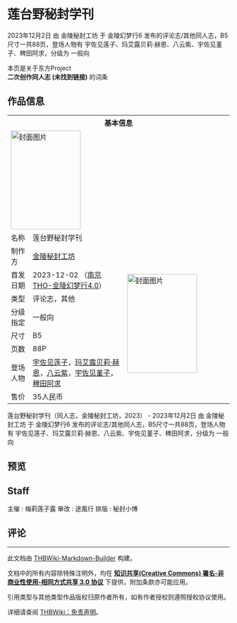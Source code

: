 # 莲台野秘封学刊

<!-- source html: G:\repos\THBWiki-Markdown-Builder\THBWikiMarkdown\Temp\main\3\39\ns0%3A%E8%8E%B2%E5%8F%B0%E9%87%8E%E7%A7%98%E5%B0%81%E5%AD%A6%E5%88%8A.html -->

2023年12月2日 由 金陵秘封工坊 于 金陵幻梦行6 发布的评论志/其他同人志，B5尺寸一共88页，登场人物有 宇佐见莲子、玛艾露贝莉·赫恩、八云紫、宇佐见堇子、稗田阿求，分级为 一般向

本页是关于东方Project  
 **二次创作同人志 (未找到链接)** 的词条
## 作品信息

<table><tbody><tr><th colspan="3">基本信息</th></tr><tr><td class="cover-artwork-mobile" colspan="2"><a href="./文件-莲台野秘封学刊封面.png.md" class="image" title="封面图片"><img alt="封面图片" src="https://upload.thwiki.cc/thumb/2/2b/%E8%8E%B2%E5%8F%B0%E9%87%8E%E7%A7%98%E5%B0%81%E5%AD%A6%E5%88%8A%E5%B0%81%E9%9D%A2.png/158px-%E8%8E%B2%E5%8F%B0%E9%87%8E%E7%A7%98%E5%B0%81%E5%AD%A6%E5%88%8A%E5%B0%81%E9%9D%A2.png" decoding="async" loading="lazy" width="158" height="224" srcset="https://upload.thwiki.cc/thumb/2/2b/%E8%8E%B2%E5%8F%B0%E9%87%8E%E7%A7%98%E5%B0%81%E5%AD%A6%E5%88%8A%E5%B0%81%E9%9D%A2.png/238px-%E8%8E%B2%E5%8F%B0%E9%87%8E%E7%A7%98%E5%B0%81%E5%AD%A6%E5%88%8A%E5%B0%81%E9%9D%A2.png 1.5x, https://upload.thwiki.cc/thumb/2/2b/%E8%8E%B2%E5%8F%B0%E9%87%8E%E7%A7%98%E5%B0%81%E5%AD%A6%E5%88%8A%E5%B0%81%E9%9D%A2.png/317px-%E8%8E%B2%E5%8F%B0%E9%87%8E%E7%A7%98%E5%B0%81%E5%AD%A6%E5%88%8A%E5%B0%81%E9%9D%A2.png 2x" data-file-width="3439" data-file-height="4857"></a></td>
</tr><tr><td class="label">名称</td><td colspan="2"> 莲台野秘封学刊 </td></tr><tr><td class="label">制作方</td><td><a href="./金陵秘封工坊.md" title="金陵秘封工坊">金陵秘封工坊</a></td><td class="cover-artwork" rowspan="8" style="min-width:224px;"><a href="./文件-莲台野秘封学刊封面.png.md" class="image" title="封面图片"><img alt="封面图片" src="https://upload.thwiki.cc/thumb/2/2b/%E8%8E%B2%E5%8F%B0%E9%87%8E%E7%A7%98%E5%B0%81%E5%AD%A6%E5%88%8A%E5%B0%81%E9%9D%A2.png/158px-%E8%8E%B2%E5%8F%B0%E9%87%8E%E7%A7%98%E5%B0%81%E5%AD%A6%E5%88%8A%E5%B0%81%E9%9D%A2.png" decoding="async" loading="lazy" width="158" height="224" srcset="https://upload.thwiki.cc/thumb/2/2b/%E8%8E%B2%E5%8F%B0%E9%87%8E%E7%A7%98%E5%B0%81%E5%AD%A6%E5%88%8A%E5%B0%81%E9%9D%A2.png/238px-%E8%8E%B2%E5%8F%B0%E9%87%8E%E7%A7%98%E5%B0%81%E5%AD%A6%E5%88%8A%E5%B0%81%E9%9D%A2.png 1.5x, https://upload.thwiki.cc/thumb/2/2b/%E8%8E%B2%E5%8F%B0%E9%87%8E%E7%A7%98%E5%B0%81%E5%AD%A6%E5%88%8A%E5%B0%81%E9%9D%A2.png/317px-%E8%8E%B2%E5%8F%B0%E9%87%8E%E7%A7%98%E5%B0%81%E5%AD%A6%E5%88%8A%E5%B0%81%E9%9D%A2.png 2x" data-file-width="3439" data-file-height="4857"></a></td>
</tr><tr><td class="label">首发日期</td><td>2023-12-02&#160;（<a href="/展会作品列表?e=%E9%87%91%E9%99%B5%E5%B9%BB%E6%A2%A6%E8%A1%8C%236">南京THO-金陵幻梦行4.0</a>）</td></tr><tr><td class="label">类型</td><td>评论志，其他</td></tr><tr><td class="label">分级指定</td><td>一般向</td></tr><tr><td class="label">尺寸</td><td>B5</td></tr><tr><td class="label">页数</td><td>88P</td></tr><tr><td class="label">登场人物</td><td><a href="./宇佐见莲子.md" title="宇佐见莲子">宇佐见莲子</a>，<a href="./玛艾露贝莉·赫恩.md" title="玛艾露贝莉·赫恩">玛艾露贝莉·赫恩</a>，<a href="./八云紫.md" title="八云紫">八云紫</a>，<a href="./宇佐见堇子.md" title="宇佐见堇子">宇佐见堇子</a>，<a href="./稗田阿求.md" title="稗田阿求">稗田阿求</a></td></tr><tr><td class="label">售价</td><td>35人民币</td></tr></tbody></table>

莲台野秘封学刊（同人志，金陵秘封工坊，2023） - 2023年12月2日 由 金陵秘封工坊 于 金陵幻梦行6 发布的评论志/其他同人志，B5尺寸一共88页，登场人物有 宇佐见莲子、玛艾露贝莉·赫恩、八云紫、宇佐见堇子、稗田阿求，分级为 一般向
## 预览
## Staff
主催
: 梅莉莲子露
审改
: 途風行
排版
: 秘封小博

## 评论




---

此文档由 [THBWiki-Markdown-Builder](https://github.com/Delsin-Yu/THBWiki-Markdown-Builder) 构建。

文档中的所有内容除特殊注明外，均在 [**知识共享(Creative Commons) 署名-非商业性使用-相同方式共享 3.0 协议**](https://creativecommons.org/licenses/by-sa/3.0/deed.zh-hans) 下提供，附加条款亦可能应用。

引用类型与其他类型作品版权归原作者所有，如有作者授权则遵照授权协议使用。

详细请查阅 [THBWiki：免责声明](https://thbwiki.cc/THBWiki:%E5%85%8D%E8%B4%A3%E5%A3%B0%E6%98%8E)。

